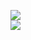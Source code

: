 [![](https://img.shields.io/badge/Made%20With-Github%20Spray-lightgrey.svg?style=for-the-badge&logo=github)](https://github.com/Annihil/github-spray#8918)  
[![](https://i.imgur.com/2DrTn0Z.gif)](https://github.com/Annihil/github-spray)